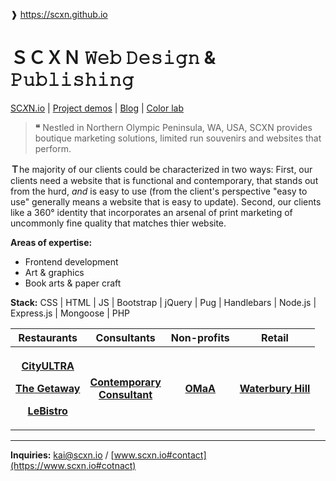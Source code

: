 ❱ https://scxn.github.io
# **__ＳＣＸＮ__**  𝚆𝚎𝚋 𝙳𝚎𝚜𝚒𝚐𝚗 & 𝙿𝚞𝚋𝚕𝚒𝚜𝚑𝚒𝚗𝚐
[SC*X*N.io](https://www.scxn.io)  |  [Project demos](https://www.scxn.io/Projects)  |  [Blog](http://scxn-blog.tumblr.com)  |  [Color lab](https://www.color-hex.com/member/kaicolor)

> __❝__
> Nestled in Northern Olympic Peninsula, WA, USA, SCXN provides boutique marketing solutions, limited run souvenirs and websites that perform.

**Ｔ**he majority of our clients could be characterized in two ways: First, our clients need a website that is functional and contemporary, that stands out from the hurd, *and* is easy to use (from the client's perspective "easy to use" generally means a website that is easy to update).  Second, our clients like a 360° identity that incorporates an arsenal of print marketing of uncommonly fine quality that matches thier website.

__Areas of expertise:__
- Frontend development
- Art & graphics
- Book arts & paper craft

__Stack:__ CSS | HTML | JS | Bootstrap | jQuery | Pug | Handlebars | Node.js | Express.js | Mongoose  | PHP

<table width="100%">
	<tr>
		<th>
			Restaurants
		</th>
		<th>
			Consultants
		</th>
		<th>
			Non-profits
		</th>
		<th>
			Retail
		</th>
	</tr>	
	<tr>
		<th>
			 <p>
			 	<a href="https://scxn.github.io/projects/CityULTRA">
					City&shy;ULTRA
				</a>
			 </p>
			 <p>
			 	<a href="https://scxn.github.io/projects/theGetaway">
					The Getaway
				</a>
			</p>
			 <p>
			 	<a href="https://scxn.github.io/projects/lebistro">
					Le&shy;Bistro
				</a>
			</p>
		</th>
		<th>
			<p>
				<a href="https://scxn.github.io/projects/contemporaryConsultant">
					Contem&shy;porary<br>Consul&shy;tant
				</a>
			</p>
		</th>
		<th>
			<p>
				<a href="https://scxn.github.io/projects/OMaA">
					OMaA
				</a>
			</p>
		</th>
		<th>
			<p>
				<a href="https://scxn.github.io/projects/birdhouseStudio">
					Waterbury Hill
				</a>
			</p>
		</th>
	</tr>
</table>

---

**Inquiries:** [kai@scxn.io](mailto:kai@scxn.io) / [www.scxn.io#contact](https://www.scxn.io#cotnact)
